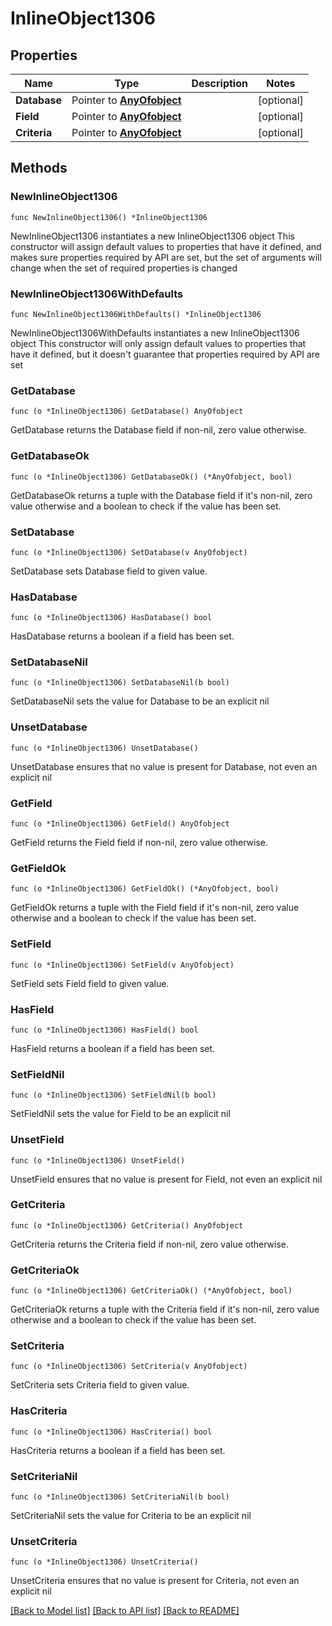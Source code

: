 # InlineObject1306

## Properties

Name | Type | Description | Notes
------------ | ------------- | ------------- | -------------
**Database** | Pointer to [**AnyOfobject**](anyOf&lt;object&gt;.md) |  | [optional] 
**Field** | Pointer to [**AnyOfobject**](anyOf&lt;object&gt;.md) |  | [optional] 
**Criteria** | Pointer to [**AnyOfobject**](anyOf&lt;object&gt;.md) |  | [optional] 

## Methods

### NewInlineObject1306

`func NewInlineObject1306() *InlineObject1306`

NewInlineObject1306 instantiates a new InlineObject1306 object
This constructor will assign default values to properties that have it defined,
and makes sure properties required by API are set, but the set of arguments
will change when the set of required properties is changed

### NewInlineObject1306WithDefaults

`func NewInlineObject1306WithDefaults() *InlineObject1306`

NewInlineObject1306WithDefaults instantiates a new InlineObject1306 object
This constructor will only assign default values to properties that have it defined,
but it doesn't guarantee that properties required by API are set

### GetDatabase

`func (o *InlineObject1306) GetDatabase() AnyOfobject`

GetDatabase returns the Database field if non-nil, zero value otherwise.

### GetDatabaseOk

`func (o *InlineObject1306) GetDatabaseOk() (*AnyOfobject, bool)`

GetDatabaseOk returns a tuple with the Database field if it's non-nil, zero value otherwise
and a boolean to check if the value has been set.

### SetDatabase

`func (o *InlineObject1306) SetDatabase(v AnyOfobject)`

SetDatabase sets Database field to given value.

### HasDatabase

`func (o *InlineObject1306) HasDatabase() bool`

HasDatabase returns a boolean if a field has been set.

### SetDatabaseNil

`func (o *InlineObject1306) SetDatabaseNil(b bool)`

 SetDatabaseNil sets the value for Database to be an explicit nil

### UnsetDatabase
`func (o *InlineObject1306) UnsetDatabase()`

UnsetDatabase ensures that no value is present for Database, not even an explicit nil
### GetField

`func (o *InlineObject1306) GetField() AnyOfobject`

GetField returns the Field field if non-nil, zero value otherwise.

### GetFieldOk

`func (o *InlineObject1306) GetFieldOk() (*AnyOfobject, bool)`

GetFieldOk returns a tuple with the Field field if it's non-nil, zero value otherwise
and a boolean to check if the value has been set.

### SetField

`func (o *InlineObject1306) SetField(v AnyOfobject)`

SetField sets Field field to given value.

### HasField

`func (o *InlineObject1306) HasField() bool`

HasField returns a boolean if a field has been set.

### SetFieldNil

`func (o *InlineObject1306) SetFieldNil(b bool)`

 SetFieldNil sets the value for Field to be an explicit nil

### UnsetField
`func (o *InlineObject1306) UnsetField()`

UnsetField ensures that no value is present for Field, not even an explicit nil
### GetCriteria

`func (o *InlineObject1306) GetCriteria() AnyOfobject`

GetCriteria returns the Criteria field if non-nil, zero value otherwise.

### GetCriteriaOk

`func (o *InlineObject1306) GetCriteriaOk() (*AnyOfobject, bool)`

GetCriteriaOk returns a tuple with the Criteria field if it's non-nil, zero value otherwise
and a boolean to check if the value has been set.

### SetCriteria

`func (o *InlineObject1306) SetCriteria(v AnyOfobject)`

SetCriteria sets Criteria field to given value.

### HasCriteria

`func (o *InlineObject1306) HasCriteria() bool`

HasCriteria returns a boolean if a field has been set.

### SetCriteriaNil

`func (o *InlineObject1306) SetCriteriaNil(b bool)`

 SetCriteriaNil sets the value for Criteria to be an explicit nil

### UnsetCriteria
`func (o *InlineObject1306) UnsetCriteria()`

UnsetCriteria ensures that no value is present for Criteria, not even an explicit nil

[[Back to Model list]](../README.md#documentation-for-models) [[Back to API list]](../README.md#documentation-for-api-endpoints) [[Back to README]](../README.md)



